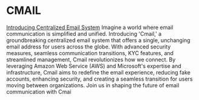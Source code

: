 # CMAIL
[Introducing Centralized Email System](https://www.victorjoshua.com/post/introducing-cmail-a-centralized-email-system)
Imagine a world where email communication is simplified and unified. Introducing 'Cmail,' a groundbreaking centralized email system that offers a single, unchanging email address for users across the globe. With advanced security measures, seamless communication transitions, KYC features, and streamlined management, Cmail revolutionizes how we connect. By leveraging Amazon Web Service (AWS) and  Microsoft's expertise and infrastructure, Cmail aims to redefine the email experience, reducing fake accounts, enhancing security, and creating a seamless transition for users moving between organizations. Join us in shaping the future of email communication with Cmai
